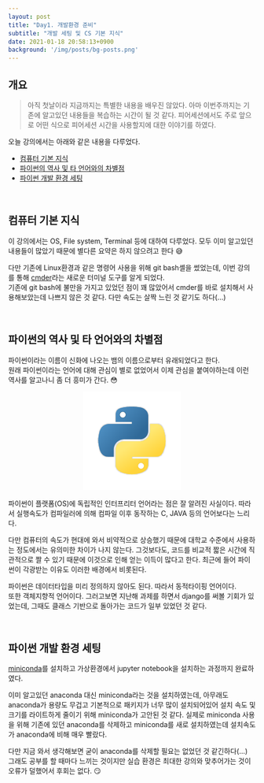 ```yaml
---
layout: post
title: "Day1. 개발환경 준비"
subtitle: "개발 세팅 및 CS 기본 지식"
date: 2021-01-18 20:58:13+0900
background: '/img/posts/bg-posts.png'
---
```


## 개요
> 아직 첫날이라 지금까지는 특별한 내용을 배우진 않았다. 아마 이번주까지는 기존에 알고있던 내용들을 복습하는 시간이 될 것 같다. 
피어세션에서도 주로 앞으로 어떤 식으로 피어세션 시간을 사용할지에 대한 이야기를 하였다.

오늘 강의에서는 아래와 같은 내용을 다루었다.
+ [컴퓨터 기본 지식](#컴퓨터-기본-지식)
+ [파이썬의 역사 및 타 언어와의 차별점](#파이썬의-역사-및-타-언어와의-차별점)
+ [파이썬 개발 환경 세팅](#파이썬-개발-환경-세팅)
  
    
<br/>

## 컴퓨터 기본 지식
이 강의에서는 OS, File system, Terminal 등에 대하여 다루었다.
모두 이미 알고있던 내용들이 많았기 때문에 별다른 요약은 하지 않으려고 한다 :sweat_smile:
  
다만 기존에 Linux환경과 같은 명령어 사용을 위해 git bash셸을 썼었는데, 이번 강의를 통해 [cmder](https://cmder.net/)라는 새로운 터미널 도구를 알게 되었다.  
기존에 git bash에 불만을 가지고 있었던 점이 꽤 많았어서 cmder를 바로 설치해서 사용해보았는데 나쁘지 않은 것 같다. 다만 속도는 살짝 느린 것 같기도 하다(...)

<br/>

## 파이썬의 역사 및 타 언어와의 차별점
파이썬이라는 이름이 신화에 나오는 뱀의 이름으로부터 유래되었다고 한다.  
원래 파이썬이라는 언어에 대해 관심이 별로 없었어서 이제 관심을 붙여야하는데 이런 역사를 알고나니 좀 더 흥미가 간다. :flushed:  

<p align="center"><img src="/img/posts/01.png"></p>

파이썬이 플랫폼(OS)에 독립적인 인터프리터 언어라는 점은 잘 알려진 사실이다. 따라서 실행속도가 컴파일러에 의해 컴파일 이후 동작하는 C, JAVA 등의 언어보다는 느리다.  

다만 컴퓨터의 속도가 현대에 와서 비약적으로 상승했기 때문에 대학교 수준에서 사용하는 정도에서는 유의미한 차이가 나지 않는다. 그것보다도, 코드를 비교적 짧은 시간에 직관적으로 짤 수 있기 때문에 이것으로 인해 얻는 이득이 많다고 한다. 최근에 들어 파이썬이 각광받는 이유도 이러한 배경에서 비롯된다.

  
파이썬은 데이터타입을 미리 정의하지 않아도 된다. 따라서 동적타이핑 언어이다.  
또한 객체지향적 언어이다. 그러고보면 지난해 과제를 하면서 django를 써볼 기회가 있었는데, 그때도 클래스 기반으로 돌아가는 코드가 일부 있었던 것 같다.

<br/>

## 파이썬 개발 환경 세팅
[miniconda](https://docs.conda.io/en/latest/miniconda.html)를 설치하고 가상환경에서 jupyter notebook을 설치하는 과정까지 완료하였다.  

이미 알고있던 anaconda 대신 miniconda라는 것을 설치하였는데, 아무래도 anaconda가 용량도 무겁고 기본적으로 패키지가 너무 많이 설치되어있어 설치 속도 및 크기를 라이트하게 줄이기 위해 miniconda가 고안된 것 같다. 실제로 miniconda 사용을 위해 기존에 있던 anaconda를 삭제하고 miniconda를 새로 설치하였는데 설치속도가 anaconda에 비해 매우 빨랐다.  

다만 지금 와서 생각해보면 굳이 anaconda를 삭제할 필요는 없었던 것 같긴하다(...) 그래도 공부를 할 때마다 느끼는 것이지만 실습 환경은 최대한 강의와 맞추어가는 것이 오류가 덜했어서 후회는 없다. :smirk:  